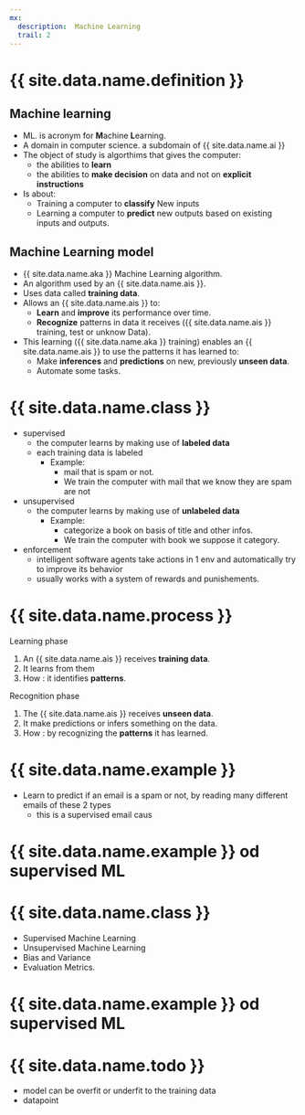 ```yaml
---
mx:
  description:  Machine Learning
  trail: 2
---
```


# {{ site.data.name.definition }}

## Machine learning
- ML. is acronym for **M**achine **L**earning.
- A domain in computer science. a subdomain of {{ site.data.name.ai }}
- The object of study is algorthims that gives the computer:
  - the abilities to **learn**
  - the abilities to **make decision** on data and not on **explicit instructions**
- Is about:
  - Training a computer to **classify** New inputs
  - Learning a computer to **predict** new outputs based on existing inputs and outputs.  

## Machine Learning model
- {{ site.data.name.aka }} Machine Learning algorithm.
- An algorithm used by an {{ site.data.name.ais }}.
- Uses data called **training data**.
- Allows an {{ site.data.name.ais }} to:
  - **Learn** and **improve** its performance over time. 
  - **Recognize** patterns in data it receives ({{ site.data.name.ais }} training, test or unknow Data).
- This learning ({{ site.data.name.aka }} training) enables an {{ site.data.name.ais }} to use the patterns it has learned to:
  - Make **inferences** and **predictions**  on new, previously **unseen data**.
  - Automate some tasks.

# {{ site.data.name.class }}
- supervised
  - the computer learns by making use of **labeled data**
  - each training data is labeled
    - Example: 
      - mail that is spam or not. 
      - We train the computer with mail that we know they are spam are not
- unsupervised
  - the computer learns by making use of **unlabeled data**
    - Example: 
      - categorize a book on basis of title and other infos.
      - We train the computer with book we suppose it category.
- enforcement
  - intelligent software agents take actions in 1 env and automatically try to improve its behavior
  - usually works with a system of rewards and punishements.

# {{ site.data.name.process }}
Learning phase
1. An {{ site.data.name.ais }} receives **training data**. 
1. It learns from them
1. How : it identifies **patterns**.

Recognition phase
1. The {{ site.data.name.ais }} receives **unseen data**. 
1. It make predictions or infers something on the data.
1. How : by recognizing the **patterns** it has learned.

# {{ site.data.name.example }}
- Learn to predict if an email is a spam or not, by reading many different emails of these 2 types
  - this is a supervised email caus 

# {{ site.data.name.example }} od supervised ML

# {{ site.data.name.class }}
- Supervised Machine Learning
- Unsupervised Machine Learning
- Bias and Variance
- Evaluation Metrics.

# {{ site.data.name.example }} od supervised ML

# {{ site.data.name.todo }}
- model can be overfit or underfit to the training data
- datapoint
